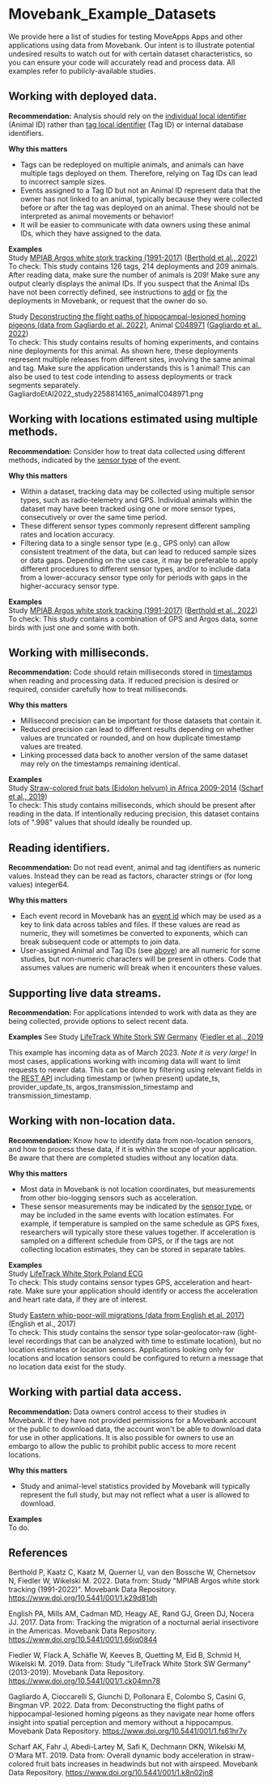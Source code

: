 # Movebank_Example_Datasets

We provide here a list of studies for testing MoveApps Apps and other applications using data from Movebank. Our intent is to illustrate potential undesired results to watch out for with certain dataset characteristics, so you can ensure your code will accurately read and process data. All examples refer to publicly-available studies.

## Working with deployed data.
**Recommendation:** Analysis should rely on the [individual local identifier](http://vocab.nerc.ac.uk/collection/MVB/current/MVB000016/) (Animal ID) rather than [tag local identifier](http://vocab.nerc.ac.uk/collection/MVB/current/MVB000181/) (Tag ID) or internal database identifiers.

**Why this matters**  
* Tags can be redeployed on multiple animals, and animals can have multiple tags deployed on them. Therefore, relying on Tag IDs can lead to incorrect sample sizes. 
* Events assigned to a Tag ID but not an Animal ID represent data that the owner has not linked to an animal, typically because they were collected before or after the tag was deployed on an animal. These should not be interpreted as animal movements or behavior!
* It will be easier to communicate with data owners using these animal IDs, which they have assigned to the data.

**Examples**  
Study [MPIAB Argos white stork tracking (1991-2017)](https://www.movebank.org/cms/webapp?gwt_fragment=page=studies,path=study7431347) ([Berthold et al., 2022](https://www.doi.org/10.5441/001/1.k29d81dh))  
To check: This study contains 126 tags, 214 deployments and 209 animals. After reading data, make sure the number of animals is 209! Make sure any output clearly displays the animal IDs. If you suspect that the Animal IDs have not been correctly defined, see instructions to [add](https://www.movebank.org/cms/movebank-content/upload-qc#add_deployments) or [fix](https://www.movebank.org/cms/movebank-content/upload-qc#fix_incorrect_deployments) the deployments in Movebank, or request that the owner do so.

Study [Deconstructing the flight paths of hippocampal-lesioned homing pigeons (data from Gagliardo et al. 2022)](https://www.movebank.org/cms/webapp?gwt_fragment=page%3Dstudies%2Cpath%3Dstudy2258814165), Animal [C048971](https://www.movebank.org/cms/webapp?gwt_fragment=page=studies,path=study2258814165+individual2258906357) ([Gagliardo et al., 2022](https://www.doi.org/10.5441/001/1.fs61hr7v))  
To check: This study contains results of homing experiments, and contains nine deployments for this animal. As shown here, these deployments represent multiple releases from different sites, involving the same animal and tag. Make sure the application understands this is 1 animal! This can also be used to test code intending to assess deployments or track segments separately.
GagliardoEtAl2022_study2258814165_animalC048971.png

## Working with locations estimated using multiple methods.
**Recommendation:** Consider how to treat data collected using different methods, indicated by the [sensor type](http://vocab.nerc.ac.uk/collection/MVB/current/MVB000170/) of the event.  

**Why this matters**  
* Within a dataset, tracking data may be collected using multiple sensor types, such as radio-telemetry and GPS. Individual animals within the dataset may have been tracked using one or more sensor types, consecutively or over the same time period.  
* These different sensor types commonly represent different sampling rates and location accuracy.  
* Filtering data to a single sensor type (e.g., GPS only) can allow consistent treatment of the data, but can lead to reduced sample sizes or data gaps. Depending on the use case, it may be preferable to apply different procedures to different sensor types, and/or to include data from a lower-accuracy sensor type only for periods with gaps in the higher-accuracy sensor type.

**Examples**  
Study [MPIAB Argos white stork tracking (1991-2017)](https://www.movebank.org/cms/webapp?gwt_fragment=page=studies,path=study7431347) ([Berthold et al., 2022](https://www.doi.org/10.5441/001/1.k29d81dh))  
To check: This study contains a combination of GPS and Argos data, some birds with just one and some with both.

## Working with milliseconds.
**Recommendation:** Code should retain milliseconds stored in [timestamps](http://vocab.nerc.ac.uk/collection/MVB/current/MVB000200/) when reading and processing data. If reduced precision is desired or required, consider carefully how to treat milliseconds.

**Why this matters**  
* Millisecond precision can be important for those datasets that contain it.
* Reduced precision can lead to different results depending on whether values are truncated or rounded, and on how duplicate timestamp values are treated.
* Linking processed data back to another version of the same dataset may rely on the timestamps remaining identical. 

**Examples**  
Study [Straw-colored fruit bats (Eidolon helvum) in Africa 2009-2014](https://www.movebank.org/cms/webapp?gwt_fragment=page=studies,path=study404939825) ([Scharf et al., 2019](https://www.doi.org/10.5441/001/1.k8n02jn8))  
To check: This study contains milliseconds, which should be present after reading in the data. If intentionally reducing precision, this dataset contains lots of ".998" values that should ideally be rounded up.

## Reading identifiers.
**Recommendation:** Do not read event, animal and tag identifiers as numeric values. Instead they can be read as factors, character strings or (for long values) integer64.  

**Why this matters**  
* Each event record in Movebank has an [event id](http://vocab.nerc.ac.uk/collection/MVB/current/MVB000103/) which may be used as a key to link data across tables and files. If these values are read as numeric, they will sometimes be converted to exponents, which can break subsequent code or attempts to join data.  
* User-assigned Animal and Tag IDs (see [above](#working-with-deployed-data)) are all numeric for some studies, but non-numeric characters will be present in others. Code that assumes values are numeric will break when it encounters these values.  

## Supporting live data streams.
**Recommendation:** For applications intended to work with data as they are being collected, provide options to select recent data.  

**Examples**
See Study [LifeTrack White Stork SW Germany](https://www.movebank.org/cms/webapp?gwt_fragment=page=studies,path=study21231406) ([Fiedler et al., 2019](https://www.doi.org/10.5441/001/1.ck04mn78)

This example has incoming data as of March 2023. *Note it is very large!* In most cases, applications working with incoming data will want to limit requests to newer data. This can be done by filtering using relevant fields in the [REST API](https://github.com/movebank/movebank-api-doc/blob/master/movebank-api.md) including timestamp or (when present) update_ts, provider_update_ts, argos_transmission_timestamp and transmission_timestamp.

## Working with non-location data.
**Recommendation:** Know how to identify data from non-location sensors, and how to process these data, if it is within the scope of your application. Be aware that there are completed studies without any location data.

**Why this matters** 
* Most data in Movebank is not location coordinates, but measurements from other bio-logging sensors such as acceleration.
* These sensor measurements may be indicated by the [sensor type](http://vocab.nerc.ac.uk/collection/MVB/current/MVB000170/), or may be included in the same events with location estimates. For example, if temperature is sampled on the same schedule as GPS fixes, researchers will typically store these values together. If acceleration is sampled on a different schedule from GPS, or if the tags are not collecting location estimates, they can be stored in separate tables.

**Examples**  
Study [LifeTrack White Stork Poland ECG](https://www.movebank.org/cms/webapp?gwt_fragment=page=studies,path=study25166516)  
To check: This study contains sensor types GPS, acceleration and heart-rate. Make sure your application should identify or access the acceleration and heart rate data, if they are of interest.

Study [Eastern whip-poor-will migrations (data from English et al. 2017)](https://www.movebank.org/cms/webapp?gwt_fragment=page=studies,path=study18072398) (English et al., 2017)  
To check: This study contains the sensor type solar-geolocator-raw (light-level recordings that can be analyzed with time to estimate location), but no location estimates or location sensors. Applications looking only for locations and location sensors could be configured to return a message that no location data exist for the study.

## Working with partial data access.
**Recommendation:** Data owners control access to their studies in Movebank. If they have not provided permissions for a Movebank account or the public to download data, the account won't be able to download data for use in other applications. It is also possible for owners to use an embargo to allow the public to prohibit public access to more recent locations.  

**Why this matters** 
* Study and animal-level statistics provided by Movebank will typically represent the full study, but may not reflect what a user is allowed to download.

**Examples**  
To do.

## References
Berthold P, Kaatz C, Kaatz M, Querner U, van den Bossche W, Chernetsov N, Fiedler W, Wikelski M. 2022. Data from: Study "MPIAB Argos white stork tracking (1991-2022)". Movebank Data Repository. https://www.doi.org/10.5441/001/1.k29d81dh

English PA, Mills AM, Cadman MD, Heagy AE, Rand GJ, Green DJ, Nocera JJ. 2017. Data from: Tracking the migration of a nocturnal aerial insectivore in the Americas. Movebank Data Repository. https://www.doi.org/10.5441/001/1.66jq0844

Fiedler W, Flack A, Schäfle W, Keeves B, Quetting M, Eid B, Schmid H, Wikelski M. 2019. Data from: Study "LifeTrack White Stork SW Germany" (2013-2019). Movebank Data Repository. https://www.doi.org/10.5441/001/1.ck04mn78

Gagliardo A, Cioccarelli S, Giunchi D, Pollonara E, Colombo S, Casini G, Bingman VP. 2022. Data from: Deconstructing the flight paths of hippocampal-lesioned homing pigeons as they navigate near home offers insight into spatial perception and memory without a hippocampus. Movebank Data Repository. https://www.doi.org/10.5441/001/1.fs61hr7v

Scharf AK, Fahr J, Abedi-Lartey M, Safi K, Dechmann DKN, Wikelski M, O'Mara MT. 2019. Data from: Overall dynamic body acceleration in straw-colored fruit bats increases in headwinds but not with airspeed. Movebank Data Repository. https://www.doi.org/10.5441/001/1.k8n02jn8
